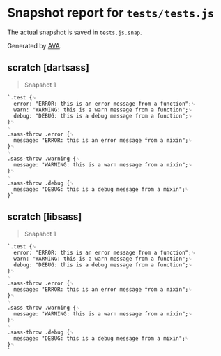 # Snapshot report for `tests/tests.js`

The actual snapshot is saved in `tests.js.snap`.

Generated by [AVA](https://ava.li).

## scratch [dartsass]

> Snapshot 1

    `.test {␊
      error: "ERROR: this is an error message from a function";␊
      warn: "WARNING: this is a warn message from a function";␊
      debug: "DEBUG: this is a debug message from a function";␊
    }␊
    ␊
    .sass-throw .error {␊
      message: "ERROR: this is an error message from a mixin";␊
    }␊
    ␊
    .sass-throw .warning {␊
      message: "WARNING: this is a warn message from a mixin";␊
    }␊
    ␊
    .sass-throw .debug {␊
      message: "DEBUG: this is a debug message from a mixin";␊
    }`

## scratch [libsass]

> Snapshot 1

    `.test {␊
      error: "ERROR: this is an error message from a function";␊
      warn: "WARNING: this is a warn message from a function";␊
      debug: "DEBUG: this is a debug message from a function";␊
    }␊
    ␊
    .sass-throw .error {␊
      message: "ERROR: this is an error message from a mixin";␊
    }␊
    ␊
    .sass-throw .warning {␊
      message: "WARNING: this is a warn message from a mixin";␊
    }␊
    ␊
    .sass-throw .debug {␊
      message: "DEBUG: this is a debug message from a mixin";␊
    }␊
    `
